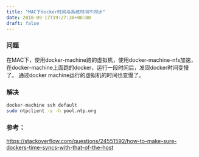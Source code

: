 ```yaml
---
title: "MAC下docker时间与系统时间不同步"
date: 2018-09-17T19:27:38+08:00
draft: false
---
```



### 问题
在MAC下，使用docker-machine跑的虚拟机，使用docker-machine-nfs加速，在docker-machine上面跑的docker，运行一段时间后，发现docker时间变慢了。
通过docker machine运行的虚拟机的时间也变慢了。

### 解决
```bash
docker-machine ssh default
sudo ntpclient -s -h pool.ntp.org
```
### 参考：
https://stackoverflow.com/questions/24551592/how-to-make-sure-dockers-time-syncs-with-that-of-the-host
